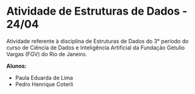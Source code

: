 # Atividade de Estruturas de Dados - 24/04

Atividade referente à disciplina de Estruturas de Dados do 3° período do curso de Ciência de Dados e Inteligência Artificial da Fundação Getulio Vargas (FGV) do Rio de Janeiro.

**Alunos:**

- Paula Eduarda de Lima
- Pedro Henrique Coterli
